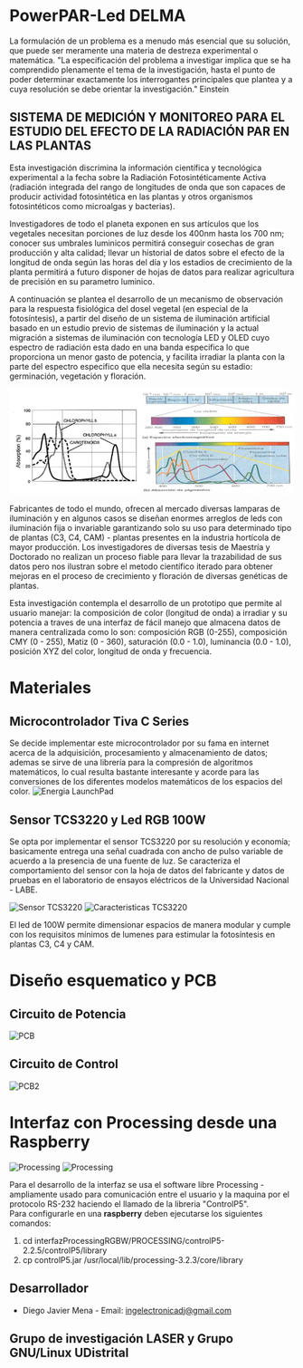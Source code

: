 # PowerPAR-Led DELMA
La formulación de un problema es a menudo más esencial que su solución, que puede ser meramente una materia de destreza experimental o matemática. "La especificación del problema a investigar implica que se ha comprendido plenamente el
tema de la investigación, hasta el punto de poder determinar exactamente los interrogantes principales que plantea y a cuya resolución se debe orientar la investigación." Einstein

## SISTEMA DE MEDICIÓN Y MONITOREO PARA EL ESTUDIO DEL EFECTO DE LA RADIACIÓN PAR EN LAS PLANTAS

Esta investigación discrimina la información científica y tecnológica experimental a la fecha sobre la Radiación Fotosintéticamente Activa (radiación integrada del rango de longitudes de onda que son capaces de producir actividad fotosintética en las plantas y otros organismos fotosintéticos como microalgas y bacterias).

Investigadores de todo el planeta exponen en sus artículos que los vegetales necesitan porciones de luz desde los 400nm hasta los 700 nm; conocer sus umbrales luminicos permitirá conseguir cosechas de gran producción y alta calidad; llevar un historial de datos sobre el efecto de la longitud de onda según las horas del día y los estadios de crecimiento de la planta permitirá a futuro disponer de hojas de datos para realizar agricultura de precisión en su parametro luminico. 

A continuación se plantea el desarrollo de un mecanismo de observación para la respuesta fisiológica del dosel vegetal (en especial de la fotosíntesis), a partir del diseño de un sistema de iluminación artificial basado en un estudio previo de sistemas de iluminación y la actual migración a sistemas de iluminación con tecnología LED y OLED cuyo espectro de radiación esta dado en una banda especifica lo que proporciona un menor gasto de potencia, y facilita irradiar la planta con la parte del espectro especifico que ella necesita según su estadio: germinación, vegetación y floración. 

![RadiacionPAR](https://github.com/RadiationPAR/interfazProcessingRGBW/blob/master/Diagramas/parDELMA.png?raw=true "RadiacionPAR") 

Fabricantes de todo el mundo, ofrecen al mercado diversas lamparas de iluminación y en algunos casos se diseñan enormes arreglos de leds con iluminación fija o invariable garantizando solo su uso para determinado tipo de plantas (C3, C4, CAM) - plantas presentes en la industria hortícola de mayor producción. Los investigadores de diversas tesis de Maestría y Doctorado no realizan un proceso fiable para llevar la trazabilidad de sus datos pero nos ilustran sobre el metodo científico iterado para obtener mejoras en el proceso de crecimiento y floración de diversas genéticas de plantas.  

Esta investigación contempla el desarrollo de un prototipo que permite al usuario manejar: la composición de color (longitud de onda) a irradiar y su potencia a traves de una interfaz de fácil manejo que almacena datos de manera centralizada como lo son: composición RGB (0-255), composición CMY (0 - 255), Matiz (0 - 360), saturación (0.0 - 1.0), luminancia (0.0 - 1.0), posición XYZ del color, longitud de onda y frecuencia.

# Materiales

## Microcontrolador Tiva C Series  
Se decide implementar este microcontrolador por su fama en internet acerca de la adquisición, procesamiento y almacenamiento de datos; ademas se sirve de una librería para la compresión de algoritmos matemáticos, lo cual resulta bastante interesante y acorde para las conversiones de los diferentes modelos matemáticos de los espacios del color.
![Energia LaunchPad](http://energia.nu/img/StellarPadLM4F120H5QR-V1.0.jpg "MSP-EXP430G2 LaunchPad") 

## Sensor TCS3220 y Led RGB 100W
Se opta por implementar el sensor TCS3220 por su resolución y economía; basicamente entrega una señal cuadrada con ancho de pulso variable de acuerdo a la presencia de una fuente de luz. Se caracteriza el comportamiento del sensor con la hoja de datos del fabricante y datos de pruebas en el laboratorio de ensayos eléctricos de la Universidad Nacional - LABE.  

![Sensor TCS3220](http://i68.tinypic.com/352npd3.png "Sensor TCS3220")
![Caracteristicas TCS3220](http://i63.tinypic.com/11c4m04.png "Caracteristicas TCS3220")  

El led de 100W permite dimensionar espacios de manera modular y cumple con los requisitos mínimos de lumenes para estimular la fotosíntesis en plantas C3, C4 y CAM.

# Diseño esquematico y PCB

## Circuito de Potencia
![PCB](https://lh3.googleusercontent.com/-dSbxB3geZaU/V4xXMiXsHOI/AAAAAAAABeY/f4gfbdVW0fwslsUZJuilaUOww0KNgf91QCL0B/w996-h560-no/tesis.png "PCB")

## Circuito de Control
![PCB2](http://i65.tinypic.com/b5ln5f.jpg "PCB2")

# Interfaz con Processing desde una Raspberry
![Processing](http://i65.tinypic.com/14d3hh1.png "Interfaz")
![Processing](http://i66.tinypic.com/2dmf3hc.png "Interfaz")

Para el desarrollo de la interfaz se usa el software libre Processing - ampliamente usado para comunicación entre el usuario y la maquina por el protocolo RS-232 haciendo el llamado de la libreria "ControlP5".  
Para configurarle en una **raspberry** deben ejecutarse los siguientes comandos:  
1. cd interfazProcessingRGBW/PROCESSING/controlP5-2.2.5/controlP5/library  
2. cp controlP5.jar /usr/local/lib/processing-3.2.3/core/library  

## Desarrollador
* Diego Javier Mena - Email: ingelectronicadj@gmail.com

## Grupo de investigación LASER y Grupo GNU/Linux UDistrital
